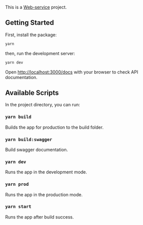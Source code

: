 This is a [Web-service](https://web-service-ptit.herokuapp.com) project.

## Getting Started

First, install the package:

```bash
yarn
```

then, run the development server:

```bash
yarn dev
```

Open [http://localhost:3000/docs](http://localhost:3000/docs) with your browser to check API documentation.

## Available Scripts

In the project directory, you can run:

### `yarn build`

Builds the app for production to the build folder.

### `yarn build:swagger`

Build swagger documentation.

### `yarn dev`

Runs the app in the development mode.

### `yarn prod`

Runs the app in the production mode.

### `yarn start`

Runs the app after build success.
